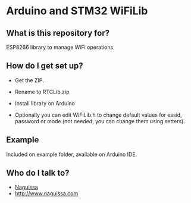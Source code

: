 # Arduino and STM32 WiFiLib

## What is this repository for? ##

ESP8266 library to manage WiFi operations


## How do I get set up? ##

 * Get the ZIP.
 * Rename to RTCLib.zip
 * Install library on Arduino

 * Optionally you can edit WiFiLib.h to change default values for essid, password or mode (not needed, you can change them using setters).


## Example ##

Included on example folder, available on Arduino IDE.



## Who do I talk to? ##

 * [Naguissa](https://github.com/Naguissa)
 * http://www.naguissa.com
